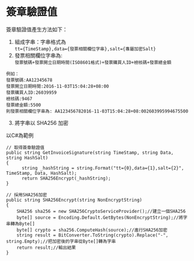 # 簽章驗證值

簽章驗證值產生方法如下：
1. 組成字串：字串格式為 <br />
```tt={TimeStamp},data={發票相關欄位字串},salt={專屬加密Salt}```
2. 發票相關欄位字串為:<br />
```發票號碼+發票開立日期時間(ISO8601格式)+發票購買人ID+檢核碼+發票總金額```

```
例如：
發票號碼:AA12345678
發票開立日期時間:2016-11-03T15:04:28+08:00
發票購買人ID:26039959
檢核碼:9467
發票總金額:5500
則發票相關欄位字串為: AA123456782016-11-03T15:04:28+08:002603995994675500
```
3. 將字串以 SHA256 加密

以C#為範例
```cshap
// 取得簽章驗證值
public string GetInvoiceSignature(string TimeStamp, string Data, string HashSalt)
{
      string _hashString = string.Format("tt={0},data={1},salt={2}", TimeStamp, Data, HashSalt);
      return SHA256Encrypt(_hashString);
}

// 採用SHA256加密
public string SHA256Encrypt(string NonEncryptString)
{
    SHA256 sha256 = new SHA256CryptoServiceProvider();//建立一個SHA256
    byte[] source = Encoding.Default.GetBytes(NonEncryptString);//將字串轉為Byte[]
    byte[] crypto = sha256.ComputeHash(source);//進行SHA256加密
    string result = BitConverter.ToString(crypto).Replace("-", string.Empty);//把加密後的字串從Byte[]轉為字串
    return result;//輸出結果
}
```

